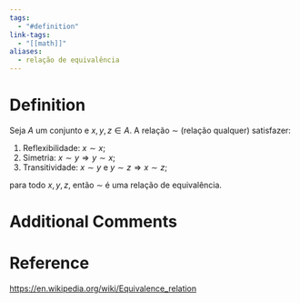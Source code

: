 ```yaml
---
tags:
  - "#definition"
link-tags:
  - "[[math]]"
aliases:
  - relação de equivalência
---
```

# Definition 
Seja $A$ um conjunto e $x, y, z \in A$. A relação $\sim$ (relação qualquer) satisfazer:
1. Reflexibilidade: $x \sim x$;
2. Simetria: $x \sim y \Rightarrow y \sim x$;
3. Transitividade: $x \sim y$ e $y \sim z \Rightarrow x \sim z$;

para todo $x, y, z$, então $\sim$ é uma relação de equivalência.

# Additional Comments


# Reference
https://en.wikipedia.org/wiki/Equivalence_relation



